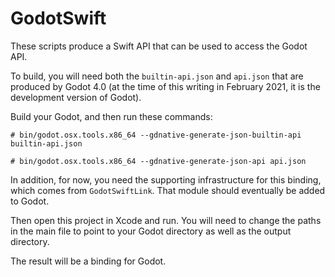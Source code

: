 
# GodotSwift

These scripts produce a Swift API that can be used to access the Godot
API.

To build, you will need both the `builtin-api.json` and `api.json`
that are produced by Godot 4.0 (at the time of this writing in
February 2021, it is the development version of Godot).

Build your Godot, and then run these commands:

```
# bin/godot.osx.tools.x86_64 --gdnative-generate-json-builtin-api builtin-api.json

# bin/godot.osx.tools.x86_64 --gdnative-generate-json-api api.json
```

In addition, for now, you need the supporting infrastructure for this binding,
which comes from `GodotSwiftLink`.   That module should eventually be added
to Godot.

Then open this project in Xcode and run.   You will need to change the paths
in the main file to point to your Godot directory as well as the output
directory.

The result will be a binding for Godot.